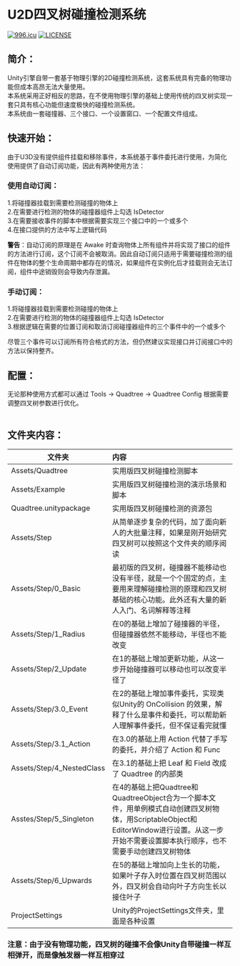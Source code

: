 # U2D四叉树碰撞检测系统</br>
[![996.icu](https://img.shields.io/badge/link-996.icu-red.svg)](https://996.icu)
[![LICENSE](https://img.shields.io/badge/license-Anti%20996-blue.svg)](https://github.com/996icu/996.ICU/blob/master/LICENSE)

## 简介：
Unity引擎自带一套基于物理引擎的2D碰撞检测系统，这套系统具有完备的物理功能但成本高昂无法大量使用。<br/>
本系统采用正好相反的思路，在不使用物理引擎的基础上使用传统的四叉树实现一套只具有核心功能但速度极快的碰撞检测系统。<br/>
本系统由一套碰撞器、三个接口、一个设置窗口、一个配置文件组成。<br/>
## 快速开始：
由于U3D没有提供组件挂载和移除事件，本系统基于事件委托进行使用，为简化使用提供了自动订阅功能，因此有两种使用方法：<br/>
### 使用自动订阅：
1.将碰撞器挂载到需要检测碰撞的物体上<br/>
2.在需要进行检测的物体的碰撞器组件上勾选 IsDetector<br/>
3.在需要接收事件的脚本中根据需要实现三个接口中的一个或多个<br/>
4.在接口提供的方法中写上逻辑代码<br/>

<b>警告</b>：自动订阅的原理是在 Awake 时查询物体上所有组件并将实现了接口的组件的方法进行订阅，这个订阅不会被取消。因此自动订阅只适用于需要碰撞检测的组件在物体的整个生命周期中都存在的情况，如果组件在实例化后才挂载则会无法订阅，组件中途销毁则会导致内存泄漏。
### 手动订阅：
1.将碰撞器挂载到需要检测碰撞的物体上<br/>
2.在需要进行检测的物体的碰撞器组件上勾选 IsDetector<br/>
3.根据逻辑在需要的位置订阅和取消订阅碰撞器组件的三个事件中的一个或多个<br/>

尽管三个事件可以订阅所有符合格式的方法，但仍然建议实现接口并订阅接口中的方法以保持整齐。

## 配置：
无论那种使用方式都可以通过 Tools -> Quadtree -> Quadtree Config 根据需要调整四叉树参数进行优化。<br/>
</br>
## 文件夹内容：
| 文件夹 | 内容 |
| ------------- |:-------------| 
| Assets/Quadtree | 实用版四叉树碰撞检测脚本 |
| Assets/Example | 实用版四叉树碰撞检测的演示场景和脚本 |
| Quadtree.unitypackage | 实用版四叉树碰撞检测的资源包 |
| Assets/Step | 从简单逐步复杂的代码，加了面向新人的大批量注释，如果是刚开始研究四叉树可以按照这个文件夹的顺序阅读 |
| Assets/Step/0_Basic | 最初版的四叉树，碰撞器不能移动也没有半径，就是一个个固定的点，主要用来理解碰撞检测的原理和四叉树基础的核心功能。此外还有大量的新人入门、名词解释等注释 |
| Assets/Step/1_Radius | 在0的基础上增加了碰撞器的半径，但碰撞器依然不能移动，半径也不能改变 |
| Assets/Step/2_Update | 在1的基础上增加更新功能，从这一步开始碰撞器可以移动也可以改变半径了 |
| Assets/Step/3.0_Event | 在2的基础上增加事件委托，实现类似Unity的 OnCollision 的效果，解释了什么是事件和委托，可以帮助新人理解事件委托，但不保证看完就懂 |
| Assets/Step/3.1_Action | 在3.0的基础上用 Action 代替了手写的委托，并介绍了 Action 和 Func |
| Assets/Step/4_NestedClass | 在3.1的基础上把 Leaf 和 Field 改成了 Quadtree 的内部类 |
| Asstes/Step/5_Singleton | 在4的基础上把Quadtree和QuadtreeObject合为一个脚本文件，用单例模式自动创建四叉树物体，用ScriptableObject和EditorWindow进行设置。从这一步开始不需要设置脚本执行顺序，也不需要手动创建四叉树物体 |
| Assets/Step/6_Upwards | 在5的基础上增加向上生长的功能，如果叶子存入时位置在四叉树范围以外，四叉树会自动向叶子方向生长以接住叶子 |
| ProjectSettings | Unity的ProjectSettings文件夹，里面是各种设置 |
### 注意：由于没有物理功能，四叉树的碰撞不会像Unity自带碰撞一样互相弹开，而是像触发器一样互相穿过
